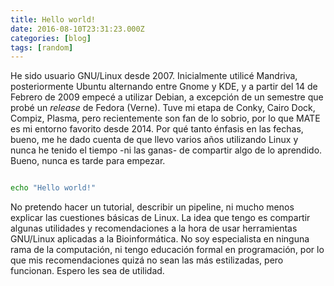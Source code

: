 ```yaml
---
title: Hello world!
date: 2016-08-10T23:31:23.000Z
categories: [blog]
tags: [random]
---
```


He sido usuario GNU/Linux desde 2007. Inicialmente utilicé Mandriva, posteriormente Ubuntu alternando entre Gnome y KDE, y a partir del 14 de Febrero de 2009 empecé a utilizar Debian, a excepción de un semestre que probé un *release* de Fedora (Verne). Tuve mi etapa de Conky, Cairo Dock, Compiz, Plasma, pero recientemente son fan de lo sobrio, por lo que MATE es mi entorno favorito desde 2014. Por qué tanto énfasis en las fechas, bueno, me he dado cuenta de que llevo varios años utilizando Linux y nunca he tenido el tiempo -ni las ganas- de compartir algo de lo aprendido. Bueno, nunca es tarde para empezar.

```bash

echo "Hello world!"

```

No pretendo hacer un tutorial, describir un pipeline, ni mucho menos explicar las cuestiones básicas de Linux. La idea que tengo es compartir algunas utilidades y recomendaciones a la hora de usar herramientas GNU/Linux aplicadas a la Bioinformática. No soy especialista en ninguna rama de la computación, ni tengo educación formal en programación, por lo que mis recomendaciones quizá no sean las más estilizadas, pero funcionan. Espero les sea de utilidad.
